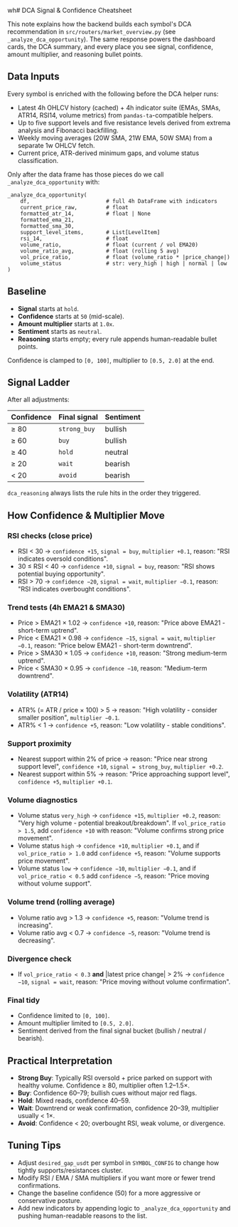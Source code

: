 wh# DCA Signal & Confidence Cheatsheet

This note explains how the backend builds each symbol's DCA recommendation in `src/routers/market_overview.py` (see `_analyze_dca_opportunity`). The same response powers the dashboard cards, the DCA summary, and every place you see signal, confidence, amount multiplier, and reasoning bullet points.

## Data Inputs

Every symbol is enriched with the following before the DCA helper runs:

- Latest 4h OHLCV history (cached) + 4h indicator suite (EMAs, SMAs, ATR14, RSI14, volume metrics) from `pandas-ta`-compatible helpers.
- Up to five support levels and five resistance levels derived from extrema analysis and Fibonacci backfilling.
- Weekly moving averages (20W SMA, 21W EMA, 50W SMA) from a separate 1w OHLCV fetch.
- Current price, ATR-derived minimum gaps, and volume status classification.

Only after the data frame has those pieces do we call `_analyze_dca_opportunity` with:

```
_analyze_dca_opportunity(
    df,                        # full 4h DataFrame with indicators
    current_price_raw,         # float
    formatted_atr_14,          # float | None
    formatted_ema_21,
    formatted_sma_30,
    support_level_items,       # List[LevelItem]
    rsi_14,                    # float
    volume_ratio,              # float (current / vol EMA20)
    volume_ratio_avg,          # float (rolling 5 avg)
    vol_price_ratio,           # float (volume_ratio * |price_change|)
    volume_status              # str: very_high | high | normal | low
)
```

## Baseline

- **Signal** starts at `hold`.
- **Confidence** starts at `50` (mid-scale).
- **Amount multiplier** starts at `1.0x`.
- **Sentiment** starts as `neutral`.
- **Reasoning** starts empty; every rule appends human-readable bullet points.

Confidence is clamped to `[0, 100]`, multiplier to `[0.5, 2.0]` at the end.

## Signal Ladder

After all adjustments:

| Confidence | Final signal | Sentiment |
|------------|--------------|-----------|
| ≥ 80 | `strong_buy` | bullish |
| ≥ 60 | `buy` | bullish |
| ≥ 40 | `hold` | neutral |
| ≥ 20 | `wait` | bearish |
| < 20 | `avoid` | bearish |

`dca_reasoning` always lists the rule hits in the order they triggered.

## How Confidence & Multiplier Move

### RSI checks (close price)

- RSI < 30 → `confidence +15`, `signal = buy`, `multiplier +0.1`, reason: "RSI indicates oversold conditions".
- 30 ≤ RSI < 40 → `confidence +10`, `signal = buy`, reason: "RSI shows potential buying opportunity".
- RSI > 70 → `confidence −20`, `signal = wait`, `multiplier −0.1`, reason: "RSI indicates overbought conditions".

### Trend tests (4h EMA21 & SMA30)

- Price > EMA21 × 1.02 → `confidence +10`, reason: "Price above EMA21 - short-term uptrend".
- Price < EMA21 × 0.98 → `confidence −15`, `signal = wait`, `multiplier −0.1`, reason: "Price below EMA21 - short-term downtrend".
- Price > SMA30 × 1.05 → `confidence +10`, reason: "Strong medium-term uptrend".
- Price < SMA30 × 0.95 → `confidence −10`, reason: "Medium-term downtrend".

### Volatility (ATR14)

- ATR% (= ATR / price × 100) > 5 → reason: "High volatility - consider smaller position", `multiplier −0.1`.
- ATR% < 1 → `confidence +5`, reason: "Low volatility - stable conditions".

### Support proximity

- Nearest support within 2% of price → reason: "Price near strong support level", `confidence +10`, `signal = strong_buy`, `multiplier +0.2`.
- Nearest support within 5% → reason: "Price approaching support level", `confidence +5`, `multiplier +0.1`.

### Volume diagnostics

- Volume status `very_high` → `confidence +15`, `multiplier +0.2`, reason: "Very high volume - potential breakout/breakdown". If `vol_price_ratio > 1.5`, add `confidence +10` with reason: "Volume confirms strong price movement".
- Volume status `high` → `confidence +10`, `multiplier +0.1`, and if `vol_price_ratio > 1.0` add `confidence +5`, reason: "Volume supports price movement".
- Volume status `low` → `confidence −10`, `multiplier −0.1`, and if `vol_price_ratio < 0.5` add `confidence −5`, reason: "Price moving without volume support".

### Volume trend (rolling average)

- Volume ratio avg > 1.3 → `confidence +5`, reason: "Volume trend is increasing".
- Volume ratio avg < 0.7 → `confidence −5`, reason: "Volume trend is decreasing".

### Divergence check

- If `vol_price_ratio < 0.3` **and** |latest price change| > 2% → `confidence −10`, `signal = wait`, reason: "Price moving without volume confirmation".

### Final tidy

- Confidence limited to `[0, 100]`.
- Amount multiplier limited to `[0.5, 2.0]`.
- Sentiment derived from the final signal bucket (bullish / neutral / bearish).

## Practical Interpretation

- **Strong Buy**: Typically RSI oversold + price parked on support with healthy volume. Confidence ≥ 80, multiplier often 1.2–1.5×.
- **Buy**: Confidence 60–79; bullish cues without major red flags.
- **Hold**: Mixed reads, confidence 40–59.
- **Wait**: Downtrend or weak confirmation, confidence 20–39, multiplier usually < 1×.
- **Avoid**: Confidence < 20; overbought RSI, weak volume, or divergence.

## Tuning Tips

- Adjust `desired_gap_usdt` per symbol in `SYMBOL_CONFIG` to change how tightly supports/resistances cluster.
- Modify RSI / EMA / SMA multipliers if you want more or fewer trend confirmations.
- Change the baseline confidence (50) for a more aggressive or conservative posture.
- Add new indicators by appending logic to `_analyze_dca_opportunity` and pushing human-readable reasons to the list.
